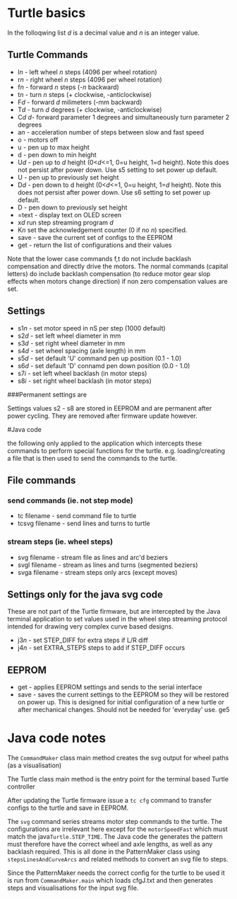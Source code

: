 # Turtle basics
In the folloqwing list *d* is a decimal value and *n* is an integer value.

## Turtle Commands
* l*n* - left wheel *n* steps (4096 per wheel rotation)
* r*n* - right wheel *n* steps (4096 per wheel rotation)
* f*n* - forward *n* steps (-*n* backward)
* t*n* - turn *n* steps (+ clockwise, -anticlockwise)
* F*d* - forward *d* milimeters (-mm backward)
* T*d* - turn *d* degrees (+ clockwise, -anticlockwise)
* C*d* *d*- forward parameter 1 degrees and simultaneously turn parameter 2 degrees
* a*n* - acceleration number of steps between slow and fast speed
* o - motors off
* u - pen up to max height
* d - pen down to min height
* U*d* - pen up to *d* height (0<*d*<=1, 0=u height, 1=d height). Note this does not persist after power down. Use s5 setting to set power up default.
* U - pen up to previously set height
* D*d* - pen down to d height (0<*d*<=1, 0=u height, 1=*d* height). Note this does not persist after power down. Use s6 setting to set power up default.
* D - pen down to previously set height
* =text - display text on OLED screen
* x*d* run step streaming program *d*
* K*n* set the acknowledgement counter (0 if no *n*) specified.
* save - save the current set of configs to the EEPROM
* get - return the list of configurations and their values

Note that the lower case commands f,t do not include backlash compensation and directly drive the motors. The normal commands (capital letters) do include backlash compensation (to reduce motor gear slop effects when motors change direction) if non zero compensation values are set.

## Settings

* s1*n* - set motor speed in nS per step (1000 default)
* s2*d* - set left wheel diameter in mm
* s3*d* - set right wheel diameter in mm
* s4*d* - set wheel spacing (axle length) in mm
* s5*d* - set default 'U' command pen up position (0.1 - 1.0)
* s6*d* - set default 'D' connamd pen down position (0.0 - 1.0)
* s7*i* - set left wheel backlash (in motor steps)
* s8*i* - set right wheel backlash (in motor steps)

###Permanent settings are

Settings values s2 - s8 are stored in EEPROM and are permanent after power cycling. They are removed after firmware update however.

#Java code

the following only applied to the  application which intercepts these commands to perform special functions for the turtle. e.g. loading/creating a file that is then used to send the commands to the turtle.


## File commands 

### send commands (ie. not step mode)

* tc filename - send command file to turtle 
* tcsvg filename - send lines and turns to turtle 

### stream steps (ie. wheel steps)
* svg filename - stream file as lines and arc'd beziers
* svgl filename - stream as lines and turns (segmented beziers)
* svga filename - stream steps only arcs (except moves)


## Settings only for the java svg code 
These are not part of the Turtle firmware, but are intercepted by the Java terminal application to set values used in the wheel step streaming protocol intended for drawing very complex curve based designs.

* j3*n* - set STEP\_DIFF for extra steps if L/R diff
* j4*n* - set EXTRA\_STEPS steps to add if STEP\_DIFF occurs

## EEPROM
* get - applies EEPROM settings and sends to the serial interface
* save - saves the current settings to the EEPROM so they will be restored on power up. This is designed for initial configuration of a new turtle or after mechanical changes. Should not be needed for 'everyday' use. ge5 

# Java code notes
The `CommandMaker` class main method creates the svg output for wheel paths (as a visualisation)

The Turtle class main method is the entry point for the terminal based Turtle controller

After updating the Turtle firmware issue a `tc cfg` command to transfer configs to the turtle and save in EEPROM. 

The `svg` command series streams motor step commands to the turtle. The configurations are irrelevant here except for the `motorSpeedFast` which must match the java`Turtle.STEP_TIME`. The Java code the generates the pattern must therefore have the correct wheel and axle lengths, as well as any backlash required. This is all done in the PatternMaker class using `stepsLinesAndCurveArcs` and related methods to convert an svg file to steps. 

Since the PatternMaker needs the correct config for the turtle to be used it is run from `CommandMaker.main` which loads cfgJ.txt and then generates steps and visualisations for the input svg file.